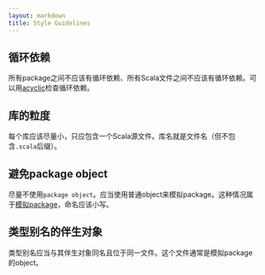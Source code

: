 ```yaml
---
layout: markdown
title: Style Guidelines
---
```


## 循环依赖

所有package之间不应该有循环依赖、所有Scala文件之间不应该有循环依赖。可以用[acyclic](https://github.com/lihaoyi/acyclic)检查循环依赖。

## 库的粒度

每个库应该尽量小，只应包含一个Scala源文件。库名就是文件名（但不包含`.scala`后缀）。

## 避免package object

尽量不使用`package object`。应当使用普通object来模拟package。这种情况属于[模拟package](http://docs.scala-lang.org/style/naming-conventions.html#objects)，命名应该小写。

## 类型别名的伴生对象

类型别名应当与其伴生对象同名且位于同一文件。这个文件通常是模拟package的object。
